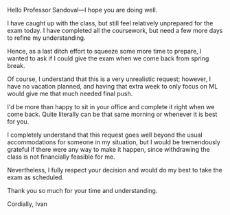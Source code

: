 Hello Professor Sandoval—I hope you are doing well.

I have caught up with the class, but still feel relatively unprepared for the exam today. I have completed all the coursework, but need a few more days to refine my understanding.

Hence, as a last ditch effort to squeeze some more time to prepare, I wanted to ask if I could give the exam when we come back from spring break.

Of course, I understand that this is a very unrealistic request; however, I have no vacation planned, and having that extra week to only focus on ML would give me that much needed final push. 

I'd be more than happy to sit in your office and complete it right when we come back. Quite literally can be that same morning or whenever it is best for you.

I completely understand that this request goes well beyond the usual accommodations for someone in my situation, but I would be tremendously grateful if there were any way to make it happen, since withdrawing the class is not financially feasible for me. 

Nevertheless, I fully respect your decision and would do my best to take the exam as scheduled.

Thank you so much for your time and understanding.

Cordially,
Ivan